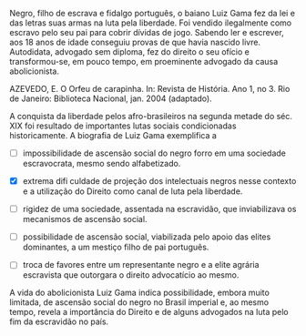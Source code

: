 

Negro, filho de escrava e fidalgo português, o baiano Luiz Gama fez da lei e das letras suas armas na luta pela liberdade. Foi vendido ilegalmente como escravo pelo seu pai para cobrir dívidas de jogo. Sabendo ler e escrever, aos 18 anos de idade conseguiu provas de que havia nascido livre. Autodidata, advogado sem diploma, fez do direito o seu ofício e transformou-se, em pouco tempo, em proeminente advogado da causa abolicionista.

AZEVEDO, E. O Orfeu de carapinha. In: Revista de História. Ano 1, no 3. Rio de Janeiro: Biblioteca Nacional, jan. 2004 (adaptado).

A conquista da liberdade pelos afro-brasileiros na segunda metade do séc. XIX foi resultado de importantes lutas sociais condicionadas historicamente. A biografia de Luiz Gama exemplifica a



- [ ] impossibilidade de ascensão social do negro forro em uma sociedade escravocrata, mesmo sendo alfabetizado.
- [x] extrema difi culdade de projeção dos intelectuais negros nesse contexto e a utilização do Direito como canal de luta pela liberdade.
- [ ] rigidez de uma sociedade, assentada na escravidão, que inviabilizava os mecanismos de ascensão social.
- [ ] possibilidade de ascensão social, viabilizada pelo apoio das elites dominantes, a um mestiço filho de pai português.
- [ ] troca de favores entre um representante negro e a elite agrária escravista que outorgara o direito advocatício ao mesmo.


A vida do abolicionista Luiz Gama indica possibilidade, embora muito limitada, de ascensão social do negro no Brasil imperial e, ao mesmo tempo, revela a importância do Direito e de alguns advogados na luta pelo fim da escravidão no país.
